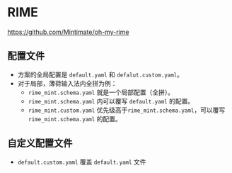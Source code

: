 # RIME

https://github.com/Mintimate/oh-my-rime

## 配置文件

* 方案的全局配置是 `default.yaml` 和 `defalut.custom.yaml`。
* 对于局部，薄荷输入法内全拼为例：
    * `rime_mint.schema.yaml` 就是一个局部配置（全拼）。
    * `rime_mint.schema.yaml` 内可以覆写 `default.yaml` 的配置。
    * `rime_mint.custom.yaml` 优先级高于`rime_mint.schema.yaml`，可以覆写 `rime_mint.schema.yaml` 的配置。

## 自定义配置文件

* `default.custom.yaml` 覆盖 `default.yaml` 文件
